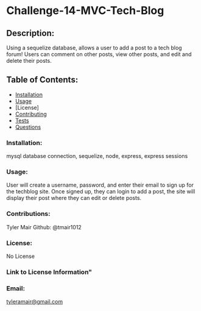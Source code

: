 # Challenge-14-MVC-Tech-Blog
  
  ## Description: 
  Using a sequelize database, allows a user to add a post to a tech blog forum! Users can comment on other posts, view other posts, and edit and delete their posts.

  ## Table of Contents:
  * [Installation](#installation)
  * [Usage](#usage)
  * [License]
  * [Contributing](#contributing)
  * [Tests](#tests)
  * [Questions](#questions)

### Installation:
mysql database connection, sequelize, node, express, express sessions

### Usage:
User will create a username, password, and enter their email to sign up for the techblog site. Once signed up, they can login to add a post, the site will display their post where they can edit or delete posts.

### Contributions:
Tyler Mair Github: @tmair1012

### License:
No License

### Link to License Information"


### Email:
tyleramair@gmail.com
